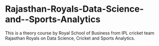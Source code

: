 # Rajasthan-Royals-Data-Science-and--Sports-Analytics
 
This is a theory course by Royal School of Business from IPL cricket team Rajasthan Royals on Data Science, Cricket and Sports Analytics.
